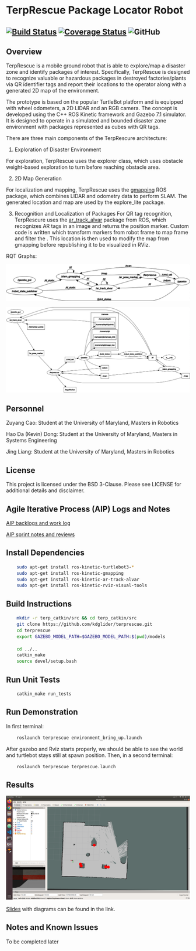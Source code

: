 # TerpRescue Package Locator Robot
[![Build Status](https://travis-ci.com/kdglider/terprescue.svg?branch=master)](https://travis-ci.com/kdglider/terprescue)
[![Coverage Status](https://coveralls.io/repos/github/kdglider/terprescue/badge.svg?branch=master)](https://coveralls.io/github/kdglider/terprescue?branch=master)
![GitHub](https://img.shields.io/github/license/kdglider/terprescue)
---


## Overview
TerpRescue is a mobile ground robot that is able to explore/map a disaster zone and identify packages of interest. Specifically, TerpRescue is designed to recognize valuable or hazardous packages in destroyed factories/plants via QR identifier tags and report their locations to the operator along with a generated 2D map of the environment.

The prototype is based on the popular TurtleBot platform and is equipped with wheel odometers, a 2D LIDAR and an RGB camera. The concept is developed using the C++ ROS Kinetic framework and Gazebo 7.1 simulator. It is designed to operate in a simulated and bounded disaster zone environment with packages represented as cubes with QR tags.

There are three main components of the TerpRescure architecture:

1) Exploration of Disaster Environment

For exploration, TerpRescue uses the explorer class, which uses obstacle weight-based exploration to turn before reaching obstacle area.

2) 2D Map Generation

For localization and mapping, TerpRescue uses the [gmapping](http://wiki.ros.org/gmapping) ROS package, which combines LIDAR and odometry data to perform SLAM. The generated location and map are used by the explore_lite package.

3) Recognition and Localization of Packages
For QR tag recognition, TerpRescure uses the [ar_track_alvar](http://wiki.ros.org/ar_track_alvar) package from ROS, which recognizes AR tags in an image and returns the position marker. Custom code is written which transform markers from robot frame to map frame and filter the . This location is then used to modify the map from gmapping before republishing it to be visualized in RViz.

RQT Graphs:

![RQT image](/images/terprescue_node_rqt.png)

![RQT topic image](/images/terprescue_topic_rqt.png)

## Personnel
Zuyang Cao: Student at the University of Maryland, Masters in Robotics

Hao Da (Kevin) Dong: Student at the University of Maryland, Masters in Systems Engineering

Jing Liang: Student at the University of Maryland, Masters in Robotics


## License
This project is licensed under the BSD 3-Clause. Please see LICENSE for additional details and disclaimer.


## Agile Iterative Process (AIP) Logs and Notes
[AIP backlogs and work log](https://drive.google.com/open?id=1RF53rFKYQvgn6KD99nCPuQfjBiVyMH979sXPxVefiFI)

[AIP sprint notes and reviews](https://drive.google.com/open?id=1kZm0ZEUZRR4xcK7r9gMdDrfFsKHa91Pvx2rPyIjw8Uw)


## Install Dependencies
``` bash
	sudo apt-get install ros-kinetic-turtlebot3-*
	sudo apt-get install ros-kinetic-gmapping
	sudo apt-get install ros-kinetic-ar-track-alvar
	sudo apt-get install ros-kinetic-rviz-visual-tools
```

## Build Instructions
``` bash
	mkdir -r terp_catkin/src && cd terp_catkin/src
	git clone https://github.com/kdglider/terprescue.git
	cd terprescue
	export GAZEBO_MODEL_PATH=$GAZEBO_MODEL_PATH:$(pwd)/models

	cd ../..
	catkin_make
 	source devel/setup.bash
```
## Run Unit Tests
``` bash
	catkin_make run_tests
```


## Run Demonstration
In first terminal:
``` bash
	roslaunch terprescue environment_bring_up.launch
```
After gazebo and Rviz starts properly, we should be able to see the world and
turtlebot stays still at spawn position. Then, in a second terminal:
```bash
	roslaunch terprescue terprescue.launch
```

## Results
![result image](/images/terprescue.png)

[Slides](https://docs.google.com/presentation/d/13oO6MR0l_aEbyQhVjPTJkfjGrAqJLaX-ltRgInf0GAM/edit?usp=sharing) with diagrams can be found in the link.

## Notes and Known Issues
To be completed later
